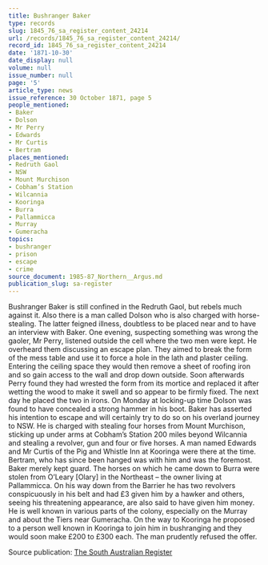 ```yaml
---
title: Bushranger Baker
type: records
slug: 1845_76_sa_register_content_24214
url: /records/1845_76_sa_register_content_24214/
record_id: 1845_76_sa_register_content_24214
date: '1871-10-30'
date_display: null
volume: null
issue_number: null
page: '5'
article_type: news
issue_reference: 30 October 1871, page 5
people_mentioned:
- Baker
- Dolson
- Mr Perry
- Edwards
- Mr Curtis
- Bertram
places_mentioned:
- Redruth Gaol
- NSW
- Mount Murchison
- Cobham’s Station
- Wilcannia
- Kooringa
- Burra
- Pallammicca
- Murray
- Gumeracha
topics:
- bushranger
- prison
- escape
- crime
source_document: 1985-87_Northern__Argus.md
publication_slug: sa-register
---
```


Bushranger Baker is still confined in the Redruth Gaol, but rebels much against it.  Also there is a man called Dolson who is also charged with horse-stealing.  The latter feigned illness, doubtless to be placed near and to have an interview with Baker.  One evening, suspecting something was wrong the gaoler, Mr Perry, listened outside the cell where the two men were kept.  He overheard them discussing an escape plan.  They aimed to break the form of the mess table and use it to force a hole in the lath and plaster ceiling.  Entering the ceiling space they would then remove a sheet of roofing iron and so gain access to the wall and drop down outside.  Soon afterwards Perry found they had wrested the form from its mortice and replaced it after wetting the wood to make it swell and so appear to be firmly fixed.  The next day he placed the two in irons.  On Monday at locking-up time Dolson was found to have concealed a strong hammer in his boot.  Baker has asserted his intention to escape and will certainly try to do so on his overland journey to NSW.  He is charged with stealing four horses from Mount Murchison, sticking up under arms at Cobham’s Station 200 miles beyond Wilcannia and stealing a revolver, gun and four or five horses.  A man named Edwards and Mr Curtis of the Pig and Whistle Inn at Kooringa were there at the time.  Bertram, who has since been hanged was with him and was the foremost.  Baker merely kept guard.  The horses on which he came down to Burra were stolen from O’Leary [Olary] in the Northeast – the owner living at Pallammicca.  On his way down from the Barrier he has two revolvers conspicuously in his belt and had £3 given him by a hawker and others, seeing his threatening appearance, are also said to have given him money.  He is well known in various parts of the colony, especially on the Murray and about the Tiers near Gumeracha.  On the way to Kooringa he proposed to a person well known in Kooringa to join him in bushranging and they would soon make £200 to £300 each.  The man prudently refused the offer.

Source publication: [The South Australian Register](/publications/sa-register/)
